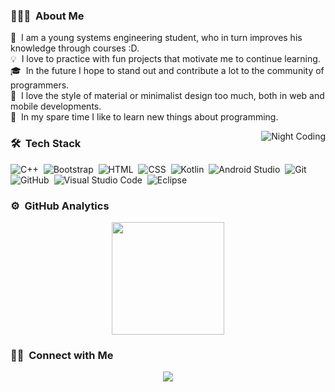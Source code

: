 
<!-- ## 👋 &nbsp;Hey there! I'm Aditya -->

### 👨🏻‍💻 &nbsp;About Me


📎 &nbsp;I am a young systems engineering student, who in turn improves his knowledge through courses :D.\
💡 &nbsp;I love to practice with fun projects that motivate me to continue learning.\
🎓 &nbsp;In the future I hope to stand out and contribute a lot to the community of programmers.\
🌱 &nbsp;I love the style of material or minimalist design too much, both in web and mobile developments.\
💬 &nbsp;In my spare time I like to learn new things about programming.


<img alt="Night Coding" src="https://tenor.com/es/ver/coding-gif-18657810" align="right"/>

### 🛠 &nbsp;Tech Stack


![C++](https://img.shields.io/badge/C++-blue?logo=c%2B%2B&style=for-the-badge)&nbsp;
![Bootstrap](https://img.shields.io/badge/Bootstrap-white?logo=bootstrap&style=for-the-badge)&nbsp;
![HTML](https://img.shields.io/badge/HTML5-green?logo=HTML5&style=for-the-badge)&nbsp;
![CSS](https://img.shields.io/badge/CSS-green?logo=CSS3&style=for-the-badge)&nbsp;
![Kotlin](https://img.shields.io/badge/Kotlin-white?logo=kotlin&style=for-the-badge)&nbsp;
![Android Studio](https://img.shields.io/badge/Android%20Studio-white?logo=android-studio&style=for-the-badge)&nbsp;
![Git](https://img.shields.io/badge/Git-white?logo=git&style=for-the-badge)&nbsp;
![GitHub](https://img.shields.io/badge/Git%20Hub-blue?logo=github&style=for-the-badge)&nbsp;
![Visual Studio Code](https://img.shields.io/badge/Visual%20Studio%20Code-white?logo=visual-studio-code&style=for-the-badge)&nbsp;
![Eclipse](https://img.shields.io/badge/Eclipse-green?logo=eclipse-ide&style=for-the-badge)

### ⚙️ &nbsp;GitHub Analytics

<p align="center">
<a href="https://github.com/Joshdroid250">
  <img height="180em" src="https://github-readme-stats-eight-theta.vercel.app/api?username=Joshdroid250&show_icons=true&theme=algolia&include_commits=true&count_private=true"/></a></p>

### 🤝🏻 &nbsp;Connect with Me

<p align="center">
<a href="https://twitter.com/JoshDroid250"><img src="https://img.shields.io/badge/-twitter.com-3423A6?style=flat&logo=twitter&logoColor=white"/></a>
</p>

